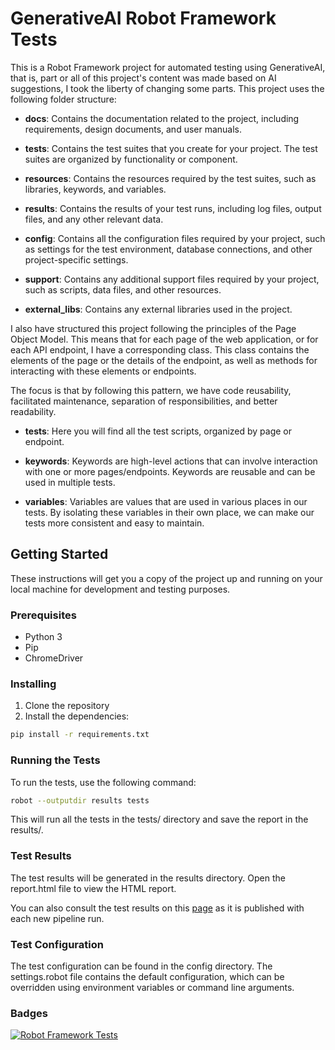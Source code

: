# GenerativeAI Robot Framework Tests

This is a Robot Framework project for automated testing using GenerativeAI, that is, part or all of this project's content was made based on AI suggestions, I took the liberty of changing some parts. This project uses the following folder structure:

- **docs**: Contains the documentation related to the project, including requirements, design documents, and user manuals.

- **tests**: Contains the test suites that you create for your project. The test suites are organized by functionality or component.

- **resources**: Contains the resources required by the test suites, such as libraries, keywords, and variables.

- **results**: Contains the results of your test runs, including log files, output files, and any other relevant data.

- **config**: Contains all the configuration files required by your project, such as settings for the test environment, database connections, and other project-specific settings.

- **support**: Contains any additional support files required by your project, such as scripts, data files, and other resources.

- **external_libs**: Contains any external libraries used in the project.

I also have structured this project following the principles of the Page Object Model. This means that for each page of the web application, or for each API endpoint, I have a corresponding class. This class contains the elements of the page or the details of the endpoint, as well as methods for interacting with these elements or endpoints.

The focus is that by following this pattern, we have code reusability, facilitated maintenance, separation of responsibilities, and better readability.

- **tests**: Here you will find all the test scripts, organized by page or endpoint.

- **keywords**: Keywords are high-level actions that can involve interaction with one or more pages/endpoints. Keywords are reusable and can be used in multiple tests. 

- **variables**: Variables are values that are used in various places in our tests. By isolating these variables in their own place, we can make our tests more consistent and easy to maintain.

## Getting Started

These instructions will get you a copy of the project up and running on your local machine for development and testing purposes.

### Prerequisites

- Python 3
- Pip
- ChromeDriver

### Installing

1. Clone the repository
2. Install the dependencies:

```sh
pip install -r requirements.txt
```

### Running the Tests

To run the tests, use the following command:

```sh
robot --outputdir results tests
```

This will run all the tests in the tests/ directory and save the report in the results/.

### Test Results

The test results will be generated in the results directory. Open the report.html file to view the HTML report.

You can also consult the test results on this [page](https://samska.github.io/gen-ai-robot-test/report.html) as it is published with each new pipeline run.

### Test Configuration

The test configuration can be found in the config directory. The settings.robot file contains the default configuration, which can be overridden using environment variables or command line arguments.

### Badges

[![Robot Framework Tests](https://github.com/Samska/gen-ai-robot-test/actions/workflows/robot.yml/badge.svg)](https://github.com/Samska/gen-ai-robot-test/actions/workflows/robot.yml)